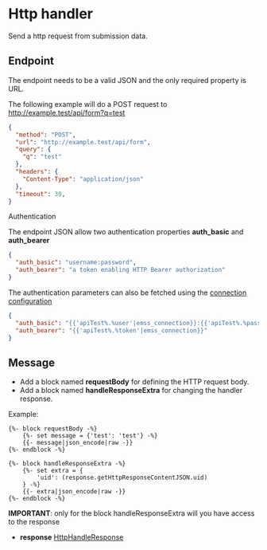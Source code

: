 # Http handler

Send a http request from submission data.

## Endpoint

The endpoint needs to be a valid JSON and the only required property is URL.

The following example will do a POST request to http://example.test/api/form?q=test
```json 
{
  "method": "POST",
  "url": "http://example.test/api/form",
  "query": {
    "q": "test"
  },
  "headers": {
    "Content-Type": "application/json"
  },
  "timeout": 30,
}
```

Authentication

The endpoint JSON allow two authentication properties **auth_basic** and **auth_bearer**

```json 
{
  "auth_basic": "username:password",
  "auth_bearer": "a token enabling HTTP Bearer authorization"
}
```

The authentication parameters can also be fetched using the [connection configuration](/src/Resources/doc/index.md#connection)

```json 
{
  "auth_basic": "{{'apiTest%.%user'|emss_connection}}:{{'apiTest%.%password'|emss_connection}}",
  "auth_bearer": "{{'apiTest%.%token'|emss_connection}}"
}
```

## Message

- Add a block named **requestBody** for defining the HTTP request body. 
- Add a block named **handleResponseExtra** for changing the handler response.

Example:
```twig 
{%- block requestBody -%}
    {%- set message = {'test': 'test'} -%}
    {{- message|json_encode|raw -}}
{%- endblock -%}

{%- block handleResponseExtra -%}
    {%- set extra = {
        'uid': (response.getHttpResponseContentJSON.uid)
    } -%}
    {{- extra|json_encode|raw -}}
{%- endblock -%}
```

**IMPORTANT**: only for the block handleResponseExtra will you have access to the response

- **response** [HttpHandleResponse](../master/src/Response/HttpHandleResponse.php)   
